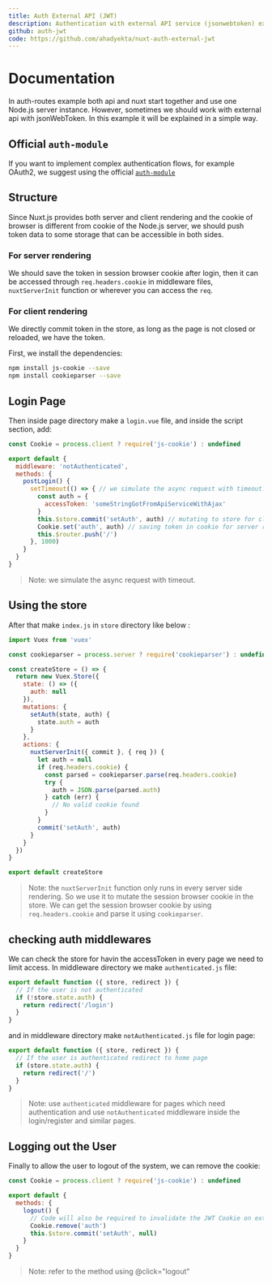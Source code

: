```yaml
---
title: Auth External API (JWT)
description: Authentication with external API service (jsonwebtoken) example with Nuxt.js
github: auth-jwt
code: https://github.com/ahadyekta/nuxt-auth-external-jwt
---
```


# Documentation

In auth-routes example both api and nuxt start together and use one Node.js server instance. However, sometimes we should work with external api with jsonWebToken. In this example it will be explained in a simple way.

## Official `auth-module`

If you want to implement complex authentication flows, for example OAuth2, we suggest using the official [`auth-module`](https://github.com/nuxt-community/auth-module)

## Structure

Since Nuxt.js provides both server and client rendering and the cookie of browser is different from cookie of the Node.js server, we should push token data to some storage that can be accessible in both sides.

### For server rendering

We should save the token in session browser cookie after login, then it can be accessed through `req.headers.cookie` in middleware files, `nuxtServerInit` function or  wherever you can access the `req`.

### For client rendering

We directly commit token in the store, as long as the page is not closed or reloaded, we have the token.

First, we install the dependencies:

```bash
npm install js-cookie --save
npm install cookieparser --save
```

## Login Page

Then inside page directory make a `login.vue` file, and inside the script section, add:

```js
const Cookie = process.client ? require('js-cookie') : undefined

export default {
  middleware: 'notAuthenticated',
  methods: {
    postLogin() {
      setTimeout(() => { // we simulate the async request with timeout.
        const auth = {
          accessToken: 'someStringGotFromApiServiceWithAjax'
        }
        this.$store.commit('setAuth', auth) // mutating to store for client rendering
        Cookie.set('auth', auth) // saving token in cookie for server rendering
        this.$router.push('/')
      }, 1000)
    }
  }
}
```

> Note: we simulate the async request with timeout.

## Using the store

After that make `index.js` in `store` directory like below :

```javascript
import Vuex from 'vuex'

const cookieparser = process.server ? require('cookieparser') : undefined

const createStore = () => {
  return new Vuex.Store({
    state: () => ({
      auth: null
    }),
    mutations: {
      setAuth(state, auth) {
        state.auth = auth
      }
    },
    actions: {
      nuxtServerInit({ commit }, { req }) {
        let auth = null
        if (req.headers.cookie) {
          const parsed = cookieparser.parse(req.headers.cookie)
          try {
            auth = JSON.parse(parsed.auth)
          } catch (err) {
            // No valid cookie found
          }
        }
        commit('setAuth', auth)
      }
    }
  })
}

export default createStore
```

> Note: the `nuxtServerInit` function only runs in every server side rendering. So we use it to mutate the session browser cookie in the store. We can get the session browser cookie by using `req.headers.cookie` and parse it using `cookieparser`.

## checking auth middlewares

We can check the store for havin the accessToken in every page we need to limit access. In middleware directory we make `authenticated.js` file:

```javascript
export default function ({ store, redirect }) {
  // If the user is not authenticated
  if (!store.state.auth) {
    return redirect('/login')
  }
}
```

and in middleware directory make `notAuthenticated.js` file for login page:

```javascript
export default function ({ store, redirect }) {
  // If the user is authenticated redirect to home page
  if (store.state.auth) {
    return redirect('/')
  }
}
```

> Note: use `authenticated` middleware for pages which need authentication and use `notAuthenticated` middleware inside the login/register and similar pages.

## Logging out the User
Finally to allow the user to logout of the system, we can remove the cookie: 

```javascript
const Cookie = process.client ? require('js-cookie') : undefined

export default {
  methods: {
    logout() {
      // Code will also be required to invalidate the JWT Cookie on external API
      Cookie.remove('auth')
      this.$store.commit('setAuth', null)
    }
  }
}
```

> Note: refer to the method using @click="logout"

